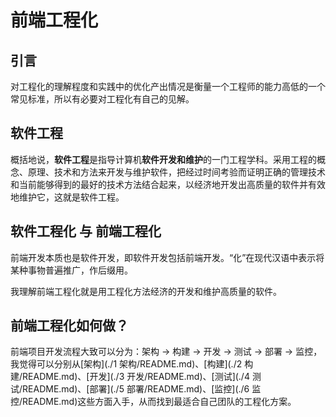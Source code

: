 # 前端工程化

## 引言

对工程化的理解程度和实践中的优化产出情况是衡量一个工程师的能力高低的一个常见标准，所以有必要对工程化有自己的见解。

## 软件工程

概括地说，**软件工程**是指导计算机**软件开发和维护**的一门工程学科。采用工程的概念、原理、技术和方法来开发与维护软件，把经过时间考验而证明正确的管理技术和当前能够得到的最好的技术方法结合起来，以经济地开发出高质量的软件并有效地维护它，这就是软件工程。

## 软件工程化 与 前端工程化

前端开发本质也是软件开发，即软件开发包括前端开发。“化”在现代汉语中表示将某种事物普遍推广，作后缀用。

我理解前端工程化就是用工程化方法经济的开发和维护高质量的软件。

## 前端工程化如何做？

前端项目开发流程大致可以分为：架构 -> 构建 -> 开发 -> 测试 -> 部署 -> 监控，我觉得可以分别从[架构](./1 架构/README.md)、[构建](./2 构建/README.md)、[开发](./3 开发/README.md)、[测试](./4 测试/README.md)、[部署](./5 部署/README.md)、[监控](./6 监控/README.md)这些方面入手，从而找到最适合自己团队的工程化方案。